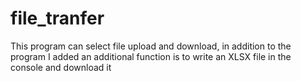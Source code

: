# file_tranfer
This program can select file upload and download, in addition to the program I added an additional function is to write an XLSX file in the console and download it
